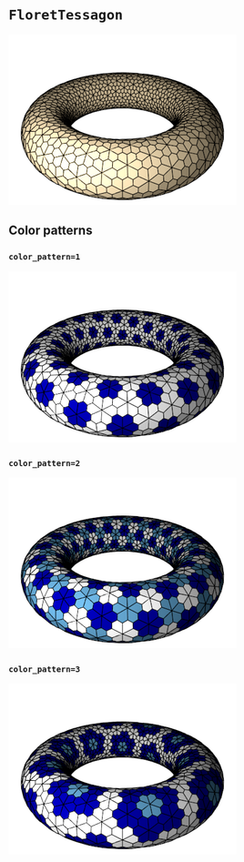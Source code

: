 # `FloretTessagon`

![FloretTessagon](images/floret_tessagon.png)

## Color patterns

### `color_pattern=1`

![FloretTessagon color pattern 1](images/floret_tessagon_color1.png)

### `color_pattern=2`

![FloretTessagon color pattern 2](images/floret_tessagon_color2.png)

### `color_pattern=3`

![FloretTessagon color pattern 3](images/floret_tessagon_color3.png)
